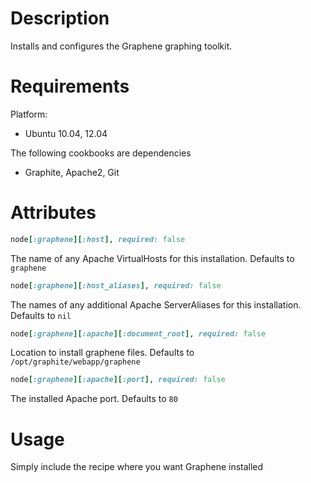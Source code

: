 # Description

Installs and configures the Graphene graphing toolkit. 

# Requirements
Platform:
  * Ubuntu 10.04, 12.04

The following cookbooks are dependencies
  * Graphite, Apache2, Git

# Attributes
```ruby
node[:graphene][:host], required: false
```
The name of any Apache VirtualHosts for this installation. Defaults to `graphene`

```ruby
node[:graphene][:host_aliases], required: false
```
The names of any additional Apache ServerAliases for this installation. Defaults to `nil`

```ruby
node[:graphene][:apache][:document_root], required: false
```
Location to install graphene files. Defaults to `/opt/graphite/webapp/graphene`

```ruby
node[:graphene][:apache][:port], required: false
```
The installed Apache port. Defaults to `80`


# Usage
Simply include the recipe where you want Graphene installed
